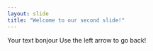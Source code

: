 ```yaml
---
layout: slide
title: "Welcome to our second slide!"
---
```

Your text bonjour
Use the left arrow to go back!
